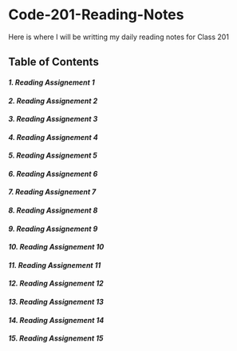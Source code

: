# **Code-201-Reading-Notes**

Here is where I will be writting my daily reading notes for Class 201

## Table of Contents

#### ***1. Reading Assignement 1***
#### ***2. Reading Assignement 2***
#### ***3. Reading Assignement 3***
#### ***4. Reading Assignement 4***
#### ***5. Reading Assignement 5***
#### ***6. Reading Assignement 6***
#### ***7. Reading Assignement 7***
#### ***8. Reading Assignement 8***
#### ***9. Reading Assignement 9***
#### ***10. Reading Assignement 10***
#### ***11. Reading Assignement 11***
#### ***12. Reading Assignement 12***
#### ***13. Reading Assignement 13***
#### ***14. Reading Assignement 14***
#### ***15. Reading Assignement 15***
